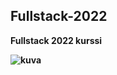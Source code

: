 

<b><h2>**Fullstack-2022**</h2><b>

  Fullstack 2022 kurssi
  
![kuva](https://user-images.githubusercontent.com/99166139/159218855-f20f9252-42d6-45ce-aa17-1dde632f5abd.png)
